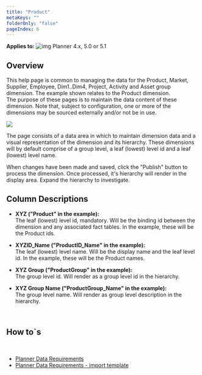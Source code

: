 ```yaml
---
title: "Product"
metaKeys: ""
folderOnly: "false"
pageIndex: 6
---
```


**Applies to:** ![img](https://profitbasedocs.blob.core.windows.net/icons/yes-icon.png) Planner 4.x, 5.0 or 5.1

## Overview
This help page is common to managing the data for the Product, Market, Supplier, Employee, Dim1..Dim4, Project, Activity and Asset group dimension. The example shown relates to the Product dimension.<br/>
The purpose of these pages is to maintain the data content of these dimension. Note that, subject to configuration, one or more of the dimensions may be sourced externally and/or not be in use.
<br/>

![](https://profitbasedocs.blob.core.windows.net/plannerimages/product.PNG)

The page consists of a data area in which to maintain dimension data and a visual representation of the dimension and its hierarchy. These dimensions will by default comprise of a group level, a leaf (lowest) level id and a leaf (lowest) level name.

When changes have been made and saved, click the "Publish" button to process the dimension. Once processed, it's hierarchy will render in the display area. Expand the hierarchy to investigate.


## Column Descriptions

- **XYZ ("Product" in the example):**<br/>
The leaf (lowest) level id, mandatory. Will be the binding id between the dimension and any associated fact tables. In the example, these will be the Product ids.

- **XYZID_Name ("ProductID_Name" in the example):**<br/>
The leaf (lowest) level name. Will be the display name and the leaf level id. In the example, these will be the Product names.

- **XYZ Group ("ProductGroup" in the example):**<br/>
The group level id. Will render as a group level id in the hierarchy.

- **XYZ Group Name ("ProductGroup_Name" in the example):**<br/>
The group level name. Will render as group level description in the hierarchy.

<br/>

## How to`s

<br/>

-  [Planner Data Requirements](https://profitbasedocs.blob.core.windows.net/enduserhelp/files/Planner%20Data%20Requirements.pdf)<br/>
-  [Planner Data Requirements - import template](https://profitbasedocs.blob.core.windows.net/enduserhelp/files/Planner%20Data%20Requirements%20Template.xlsx)<br/>
<br/>




